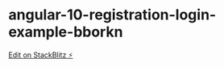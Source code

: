 # angular-10-registration-login-example-bborkn

[Edit on StackBlitz ⚡️](https://stackblitz.com/edit/angular-10-registration-login-example-bborkn)